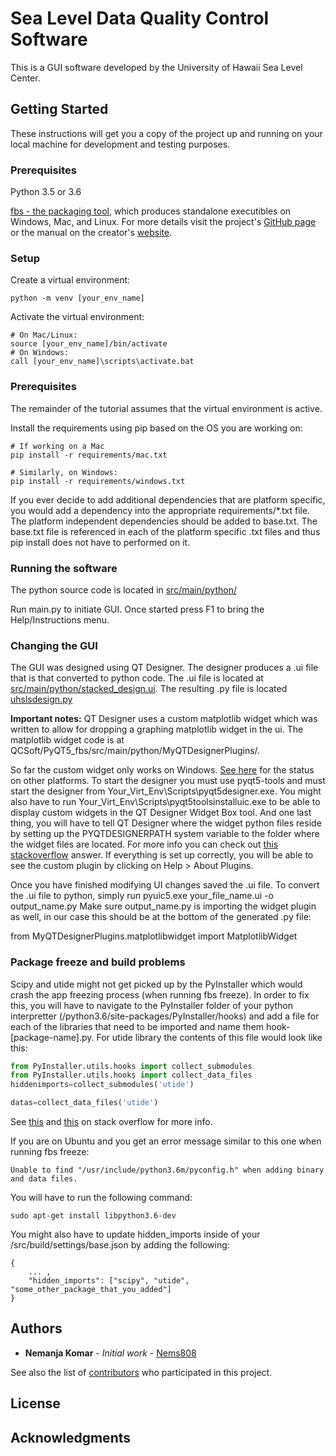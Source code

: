 # Sea Level Data Quality Control Software 

This is a GUI software developed by the University of Hawaii Sea Level Center.  

## Getting Started

These instructions will get you a copy of the project up and running on your local machine for development and testing purposes.

### Prerequisites

Python 3.5 or 3.6 

[fbs - the packaging tool](https://github.com/mherrmann/fbs-tutorial), which produces standalone executibles on Windows, Mac, and Linux. For more 
details visit the project's [GitHub page ](https://github.com/mherrmann/fbs-tutorial) or the manual on the creator's 
[website](https://build-system.fman.io/manual/).

### Setup

Create a virtual environment:

```
python -m venv [your_env_name]
```

Activate the virtual environment:

```
# On Mac/Linux:
source [your_env_name]/bin/activate
# On Windows:
call [your_env_name]\scripts\activate.bat
```

### Prerequisites

The remainder of the tutorial assumes that the virtual environment is active.

Install the requirements using pip based on the OS you are working on:

```
# If working on a Mac
pip install -r requirements/mac.txt

# Similarly, on Windows:
pip install -r requirements/windows.txt
```

If you ever decide to add additional dependencies that are platform specific, you would add a dependency into the 
appropriate requirements/*.txt file. The platform independent dependencies should be added to base.txt. The base.txt 
file is referenced in each of the platform specific .txt files and thus pip install does not have to performed on it. 

### Running the software

The python source code is located in [src/main/python/](PyQT5_fbs/src/main/python/)

Run main.py to initiate GUI. Once started press F1 to bring the Help/Instructions menu.

### Changing the GUI

The GUI was designed using QT Designer. The designer produces a .ui file that is that converted to python code. The .ui
file is located at [src/main/python/stacked_design.ui](PyQT5_fbs/src/main/python/). 
The resulting .py file is located [uhslsdesign.py](PyQT5_fbs/src/main/python)

<strong>Important notes:</strong> 
QT Designer uses a custom matplotlib widget which was written to allow for dropping a graphing matplotlib widget in the ui. 
The matplotlib widget code is at QCSoft/PyQT5_fbs/src/main/python/MyQTDesignerPlugins/.

So far the custom widget only works on Windows. [See here](https://github.com/altendky/pyqt-tools/issues/12) for the status on other platforms.
To start the designer you must use pyqt5-tools and must start the designer from Your_Virt_Env\Scripts\pyqt5designer.exe. 
You might also have to run Your_Virt_Env\Scripts\pyqt5toolsinstalluic.exe to be able to display custom widgets in the QT Designer Widget Box tool.
And one last thing, you will have to tell QT Designer where the widget python files reside by setting up the PYQTDESIGNERPATH system variable 
to the folder where the widget files are located. For more info you can check out [this stackoverflow](https://stackoverflow.com/questions/47364804/qt5-matplotlib-designer-plugin)
answer. If everything is set up correctly, you will be able to see the custom plugin by clicking on Help > About Plugins. 

Once you have finished modifying UI changes saved the .ui file. To convert the .ui file to python, simply run pyuic5.exe your_file_name.ui -o output_name.py
Make sure output_name.py is importing the widget plugin as well, in our case this should be at the bottom of the
generated .py file:

from MyQTDesignerPlugins.matplotlibwidget import MatplotlibWidget

### Package freeze and build problems

Scipy and utide might not get picked up by the PyInstaller which would crash the app freezing process (when running fbs freeze). In order to fix this, you will have to navigate to the PyInstaller folder of your python interpretter (/python3.6/site-packages/PyInstaller/hooks) and add a file for each of the libraries that need to be imported and name them hook-[package-name].py. For utide library the contents of this file would look like this:
```python
from PyInstaller.utils.hooks import collect_submodules
from PyInstaller.utils.hooks import collect_data_files
hiddenimports=collect_submodules('utide')

datas=collect_data_files('utide')
```
See [this](https://stackoverflow.com/questions/51267453/scipy-import-error-with-pyinstaller) and [this](https://stackoverflow.com/questions/49559770/how-do-you-resolve-hidden-imports-not-found-warnings-in-pyinstaller-for-scipy?rq=1) on stack overflow for more info.

If you are on Ubuntu and you get an error message similar to this one when running fbs freeze:
```
Unable to find "/usr/include/python3.6m/pyconfig.h" when adding binary and data files.
```
You will have to run the following command:
```
sudo apt-get install libpython3.6-dev
```

You might also have to update hidden_imports inside of your /src/build/settings/base.json by adding the following:
```
{
    ... ,
    "hidden_imports": ["scipy", "utide", "some_other_package_that_you_added"]
}
```


## Authors

* **Nemanja Komar** - *Initial work* - [Nems808](https://github.com/nems808)

See also the list of [contributors](https://github.com/nems808/QCSoft/contributors) who participated in this project.

## License



## Acknowledgments



